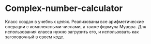 # Complex-number-calculator
Класс создан в учебных целях. Реализованы все арифметические операции с комплексными числами, а также формула Муавра. Для использования класса нужно загрузить его, и использовать как заголовочный в своем коде.
